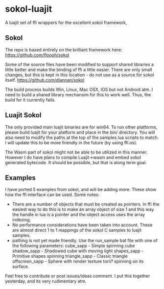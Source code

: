 # sokol-luajit
A luajit set of ffi wrappers for the excellent sokol framework,

## Sokol
The repo is based entirely on the brilliant framework here:
https://github.com/floooh/sokol

Some of the source files have been modified to support shared libraries a little better and make the binding of ffi a little easier. There are only small changes, but this is kept in this location - do not use as a source for sokol itself.
https://github.com/dlannan/sokol

The build process builds Win, Linux, Mac OSX, IOS but not Android atm. I need to build a shared library mechansim for this to work well. Thus, the build for it currently fails.

## Luajit Sokol
The only provided main luajit binaries are for win64. 
To run other platforms, please build luajit for your platform and place in the bin/<your platform> directory.
You will also need to modify the paths at the top of the samples lua scripts to match. I will update this to be more friendly in the future (by using ffi.os).

The Wasm part of sokol might not be able to be utilized in this manner. However I do have plans to compile Luajit->wasm and embed sokol generated bytecode. It should be possible, but that is along term goal.

## Examples
I have ported 5 examples from sokol, and will be adding more. These show how the ffi interface can be used.
Some notes:
- There are a number of objects that must be created as pointers. In ffi the easiest way to do this is to make an array object of size 1 and this way the handle in lua is a pointer and the object access uses the array indexing.
- No performance considerations have been taken into account. These are almost direct 1 to 1 mappings of the sokol C samples to luajit samples. 
- pathing is not yet made friendly. Use the run_sample bat file with one of the following parameters:
   cube_sapp        - Simple spinning cube
   shadow_sapp      - Shadowed cube with moving light
   shapes_sapp      - Primitive shapes spinning
   triangle_sapp    - Classic triangle
   offscreen_sapp   - Sphere with render texture torii? spinning on its surface.

Feel free to contribute or post issues/ideas comment. I put this together yesterday, and its very rudimentary atm.